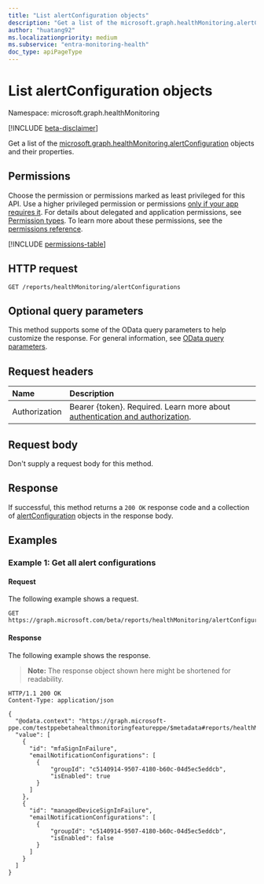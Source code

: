 ```yaml
---
title: "List alertConfiguration objects"
description: "Get a list of the microsoft.graph.healthMonitoring.alertConfiguration objects and their properties."
author: "huatang92"
ms.localizationpriority: medium
ms.subservice: "entra-monitoring-health"
doc_type: apiPageType
---
```


# List alertConfiguration objects

Namespace: microsoft.graph.healthMonitoring

[!INCLUDE [beta-disclaimer](../../includes/beta-disclaimer.md)]

Get a list of the [microsoft.graph.healthMonitoring.alertConfiguration](../resources/healthmonitoring-alertconfiguration.md) objects and their properties.

## Permissions

Choose the permission or permissions marked as least privileged for this API. Use a higher privileged permission or permissions [only if your app requires it](/graph/permissions-overview#best-practices-for-using-microsoft-graph-permissions). For details about delegated and application permissions, see [Permission types](/graph/permissions-overview#permission-types). To learn more about these permissions, see the [permissions reference](/graph/permissions-reference).

<!-- {
  "blockType": "permissions",
  "name": "healthmonitoring-healthmonitoringroot-list-alertconfigurations-permissions"
}
-->
[!INCLUDE [permissions-table](../includes/permissions/healthmonitoring-healthmonitoringroot-list-alertconfigurations-permissions.md)]

## HTTP request

<!-- {
  "blockType": "ignored"
}
-->
``` http
GET /reports/healthMonitoring/alertConfigurations
```

## Optional query parameters

This method supports some of the OData query parameters to help customize the response. For general information, see [OData query parameters](/graph/query-parameters).

## Request headers

|Name|Description|
|:---|:---|
|Authorization|Bearer {token}. Required. Learn more about [authentication and authorization](/graph/auth/auth-concepts).|

## Request body

Don't supply a request body for this method.

## Response

If successful, this method returns a `200 OK` response code and a collection of [alertConfiguration](../resources/healthmonitoring-alertconfiguration.md) objects in the response body.

## Examples

### Example 1: Get all alert configurations

#### Request

The following example shows a request.
<!-- {
  "blockType": "request",
  "name": "list_alertconfiguration"
}
-->
``` http
GET https://graph.microsoft.com/beta/reports/healthMonitoring/alertConfigurations
```


#### Response

The following example shows the response.
>**Note:** The response object shown here might be shortened for readability.
<!-- {
  "blockType": "response",
  "truncated": true,
  "@odata.type": "Collection(microsoft.graph.healthMonitoring.alertConfiguration)"
}
-->
``` http
HTTP/1.1 200 OK
Content-Type: application/json

{
  "@odata.context": "https://graph.microsoft-ppe.com/testppebetahealthmonitoringfeatureppe/$metadata#reports/healthMonitoring/alertConfigurations",
  "value": [
    {
      "id": "mfaSignInFailure",
      "emailNotificationConfigurations": [
        {
            "groupId": "c5140914-9507-4180-b60c-04d5ec5eddcb",
            "isEnabled": true
        }
      ]
    },
    {
      "id": "managedDeviceSignInFailure",
      "emailNotificationConfigurations": [
        {
            "groupId": "c5140914-9507-4180-b60c-04d5ec5eddcb",
            "isEnabled": false
        }
      ]
    }
  ]
}
```

